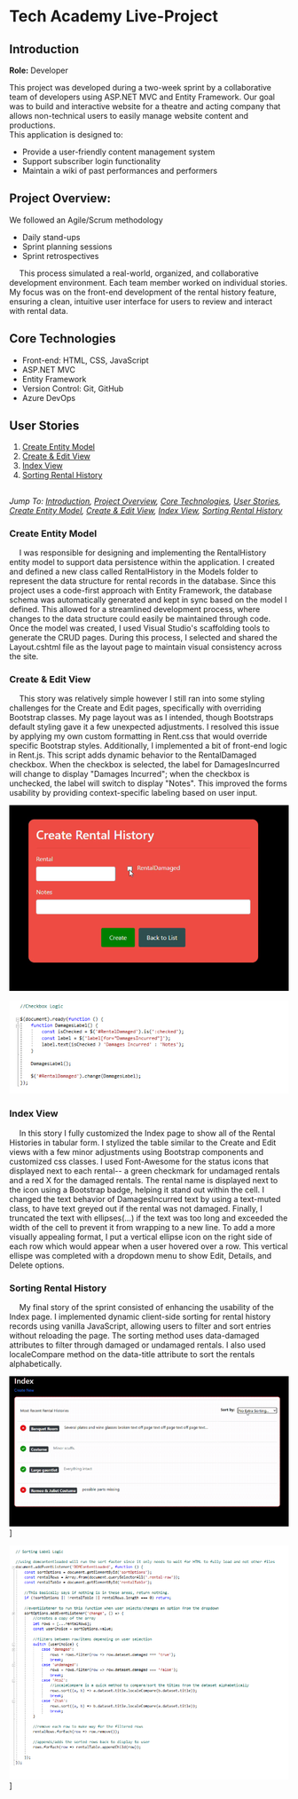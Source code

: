# Tech Academy Live-Project

## Introduction
**Role:** Developer

This project was developed during a two-week sprint by a collaborative team of developers using ASP.NET MVC and Entity Framework. 
Our goal was to build and interactive website for a theatre and acting company that allows non-technical users to easily manage website content and productions.
<br> 
This application is designed to:
- Provide a user-friendly content management system
- Support subscriber login functionality
- Maintain a wiki of past performances and performers

## Project Overview:
We followed an Agile/Scrum methodology
- Daily stand-ups
- Sprint planning sessions
- Sprint retrospectives

&emsp; This process simulated a real-world, organized, and collaborative development environment.
Each team member worked on individual stories. My focus was on the front-end development of the rental history feature, ensuring a clean, 
intuitive user interface for users to review and interact with rental data.

## Core Technologies
- Front-end: HTML, CSS, JavaScript
- ASP.NET MVC
- Entity Framework
- Version Control: Git, GitHub
- Azure DevOps

## User Stories
1. [Create Entity Model](#create-entity-model)
2. [Create & Edit View](#create--edit-view)
3. [Index View](#index-view)
4. [Sorting Rental History](#sorting-rental-history)
##

*Jump To: [Introduction](#introduction), [Project Overview](#project-overview), [Core Technologies](#core-technologies), [User Stories](user-stories), [Create Entity Model](#create-entity-model), [Create & Edit View](#create--edit-view), [Index View](#index-view), [Sorting Rental History](#sorting-rental-history)*

### Create Entity Model
&emsp; I was responsible for designing and implementing the RentalHistory entity model to support data persistence within the application. I created and defined a new class called RentalHistory 
in the Models folder to represent the data structure for rental records in the database. Since this project uses a code-first approach with Entity Framework, the database schema was automatically 
generated and kept in sync based on the model I defined. This allowed for a streamlined development process, where changes to the data structure could easily be maintained through code. 
Once the model was created, I used Visual Studio's scaffolding tools to generate the CRUD pages. During this process, I selected and shared the Layout.cshtml file as the layout page to maintain 
visual consistency across the site. 


### Create & Edit View
&emsp; This story was relatively simple however I still ran into some styling challenges for the Create and Edit pages, specifically with overriding Bootstrap classes.
My page layout was as I intended, though Bootstraps default styling gave it a few unexpected adjustments. I resolved this issue by applying my own custom formatting 
in Rent.css that would override specific Bootstrap styles. Additionally, I implemented a bit of front-end logic in Rent.js. This script adds dynamic behavior to the 
RentalDamaged checkbox. When the checkbox is selected, the label for DamagesIncurred will change to display "Damages Incurred"; when the checkbox is unchecked, 
the label will switch to display "Notes". This improved the forms usability by providing context-specific labeling based on user input. 

![Create and Edit CSS GIF](Media/checkbox.gif)

![Create and Edit View JS](Media/CheckBoxLogic.png)

### Index View
&emsp; In this story I fully customized the Index page to show all of the Rental Histories in tabular form. I stylized the table similar to the Create and Edit views 
with a few minor adjustments using Bootstrap components and customized css classes. I used Font-Awesome for the status icons that displayed next to each rental-- 
a green checkmark for undamaged rentals and a red X for the damaged rentals. The rental name is displayed next to the icon using a Bootstrap badge, helping it stand out within the cell. 
I changed the text behavior of DamagesIncurred text by using a text-muted class, to have text greyed out if the rental was not damaged. Finally, I truncated the text with ellipses(...) 
if the text was too long and exceeded the width of the cell to prevent it from wrapping to a new line. To add a more visually appealing format, I put a vertical ellipse icon on the right 
side of each row which would appear when a user hovered over a row. This vertical ellispe was completed with a dropdown menu to show Edit, Details, and Delete options.

### Sorting Rental History
&emsp; My final story of the sprint consisted of enhancing the usability of the Index page. I implemented dynamic client-side sorting for rental history records using vanilla JavaScript, 
allowing users to filter and sort entries without reloading the page. The sorting method uses data-damaged attributes to filter through damaged or undamaged rentals. I also used 
localeCompare method on the data-title attribute to sort the rentals alphabetically. 

![Sorting Rental History GIF](Media/sortby.gif)]

![Sorting Rental History JS](Media/SortLogic.png)]